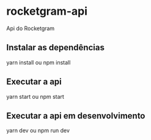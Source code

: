 # rocketgram-api
Api do Rocketgram

## Instalar as dependências
yarn install ou npm install

## Executar a api
yarn start ou npm start

## Executar a api em desenvolvimento
yarn dev ou npm run dev
